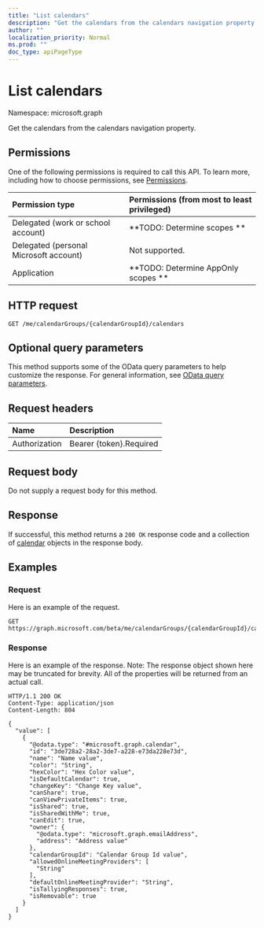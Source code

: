 ```yaml
---
title: "List calendars"
description: "Get the calendars from the calendars navigation property."
author: ""
localization_priority: Normal
ms.prod: ""
doc_type: apiPageType
---
```


# List calendars

Namespace: microsoft.graph

Get the calendars from the calendars navigation property.

## Permissions
One of the following permissions is required to call this API. To learn more, including how to choose permissions, see [Permissions](/concepts/permissions-reference.md).

|Permission type|Permissions (from most to least privileged)|
|:---|:---|
|Delegated (work or school account)|**TODO: Determine scopes **|
|Delegated (personal Microsoft account)|Not supported.|
|Application|**TODO: Determine AppOnly scopes **|

## HTTP request
<!-- {
  "blockType": "ignored"
}
-->
``` http
GET /me/calendarGroups/{calendarGroupId}/calendars
```

## Optional query parameters
This method supports some of the OData query parameters to help customize the response. For general information, see [OData query parameters](/graph/query-parameters).

## Request headers
|Name|Description|
|:---|:---|
|Authorization|Bearer {token}.Required|

## Request body
Do not supply a request body for this method.

## Response
If successful, this method returns a `200 OK` response code and a collection of [calendar](../resources/calendar.md) objects in the response body.

## Examples

### Request
Here is an example of the request.
<!-- {
  "blockType": "request",
  "name": "get_calendar"
}
-->
``` http
GET https://graph.microsoft.com/beta/me/calendarGroups/{calendarGroupId}/calendars
```

### Response
Here is an example of the response. Note: The response object shown here may be truncated for brevity. All of the properties will be returned from an actual call.
<!-- {
  "blockType": "response",
  "truncated": true,
  "@odata.type": "collection(microsoft.graph.calendar)"
}
-->
``` http
HTTP/1.1 200 OK
Content-Type: application/json
Content-Length: 804

{
  "value": [
    {
      "@odata.type": "#microsoft.graph.calendar",
      "id": "3de728a2-28a2-3de7-a228-e73da228e73d",
      "name": "Name value",
      "color": "String",
      "hexColor": "Hex Color value",
      "isDefaultCalendar": true,
      "changeKey": "Change Key value",
      "canShare": true,
      "canViewPrivateItems": true,
      "isShared": true,
      "isSharedWithMe": true,
      "canEdit": true,
      "owner": {
        "@odata.type": "microsoft.graph.emailAddress",
        "address": "Address value"
      },
      "calendarGroupId": "Calendar Group Id value",
      "allowedOnlineMeetingProviders": [
        "String"
      ],
      "defaultOnlineMeetingProvider": "String",
      "isTallyingResponses": true,
      "isRemovable": true
    }
  ]
}
```

